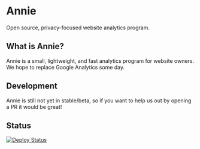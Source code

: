 # Annie

Open source, privacy-focused website analytics program.

## What is Annie?

Annie is a small, lightweight, and fast analytics program for website owners. We hope to replace Google Analytics some day.

## Development

Annie is still not yet in stable/beta, so if you want to help us out by opening a PR it would be great!

## Status

[![Deploy Status](https://api.netlify.com/api/v1/badges/c38dadfe-8628-4ba6-9939-24af6108b589/deploy-status)]( https://app.netlify.com/sites/annieapp/deploys)
